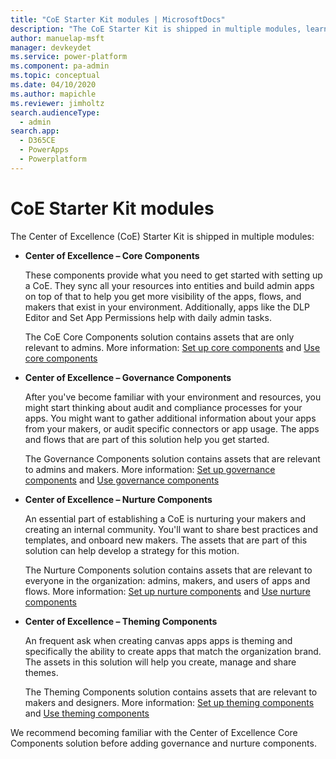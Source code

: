 ```yaml
---
title: "CoE Starter Kit modules | MicrosoftDocs"
description: "The CoE Starter Kit is shipped in multiple modules, learn about which ones are available here."
author: manuelap-msft
manager: devkeydet
ms.service: power-platform
ms.component: pa-admin
ms.topic: conceptual
ms.date: 04/10/2020
ms.author: mapichle
ms.reviewer: jimholtz
search.audienceType: 
  - admin
search.app: 
  - D365CE
  - PowerApps
  - Powerplatform
---
```

# CoE Starter Kit modules

The Center of Excellence (CoE) Starter Kit is shipped in multiple modules:

- **Center of Excellence – Core Components**  

    These components provide what you need to get started with setting up a CoE. They sync all your resources into entities and build admin apps on top of that to help you get more visibility of the apps, flows, and makers that exist in your environment. Additionally, apps like the DLP Editor and Set  App Permissions help with daily admin tasks.  

    The CoE Core Components solution contains assets that are only relevant to admins. More information: [Set up core components](setup-core-components.md) and [Use core components](core-components.md)

- **Center of Excellence – Governance Components**  

    After you've become familiar with your environment and resources, you might start thinking about audit and compliance processes for your apps. You might want to gather additional information about your apps from your makers, or audit specific connectors or app usage. The apps and flows that are part of this solution help you get started.  

    The Governance Components solution contains assets that are relevant to admins and makers. More information: [Set up governance components](setup-governance-components.md) and [Use governance components](governance-components.md)

- **Center of Excellence – Nurture Components**  

    An essential part of establishing a CoE is nurturing your makers and creating an internal community. You'll want to share best practices and templates, and onboard new makers. The assets that are part of this solution can help develop a strategy for this motion.  

    The Nurture Components solution contains assets that are relevant to everyone in the organization: admins, makers, and users of apps and flows. More information: [Set up nurture components](setup-nurture-components.md) and [Use nurture components](nurture-components.md)

- **Center of Excellence – Theming Components**  

    An frequent ask when creating canvas apps apps is theming and specifically the ability to create apps that match the organization brand.  The assets in this solution will help you create, manage and share themes.

    The Theming Components solution contains assets that are relevant to makers and designers. More information: [Set up theming components](setup-theming.md) and [Use theming components](theming-components.md)

We recommend becoming familiar with the Center of Excellence Core Components solution before adding governance and nurture components.

